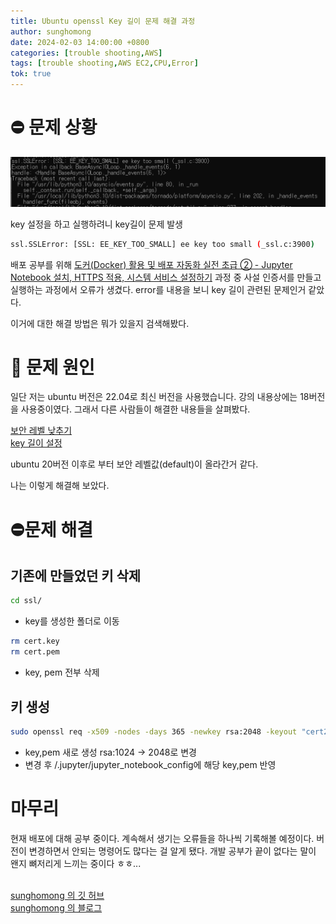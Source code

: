 ```yaml
---
title: Ubuntu openssl Key 길이 문제 해결 과정
author: sunghomong
date: 2024-02-03 14:00:00 +0800
categories: [trouble shooting,AWS]
tags: [trouble shooting,AWS EC2,CPU,Error]
tok: true
---
```


# ⛔ 문제 상황

![Key 길이 문제](</_posts/post_images/key 길이 문제 발생.png>)

key 설정을 하고 실행하려니 key길이 문제 발생

```bash
ssl.SSLError: [SSL: EE_KEY_TOO_SMALL] ee key too small (_ssl.c:3900)
```

배포 공부를 위해 [도커(Docker) 활용 및 배포 자동화 실전 초급 ② - Jupyter Notebook 설치, HTTPS 적용, 시스템 서비스 설정하기](https://www.youtube.com/watch?v=LoYpXoBJPMc&list=PLRx0vPvlEmdChjc6N3JnLaX-Gihh5pHcx&index=2) 과정 중 사설 인증서를 만들고 실행하는 과정에서 오류가 생겼다. error를 내용을 보니 key 길이 관련된 문제인거 같았다.

이거에 대한 해결 방법은 뭐가 있을지 검색해봤다.

# 🧐 문제 원인

일단 저는 ubuntu 버전은 22.04로 최신 버전을 사용했습니다. 강의 내용상에는 18버전을 사용중이였다. 그래서 다른 사람들이 해결한 내용들을 살펴봤다.

[보안 레벨 낮추기](https://ivorycirrus.github.io/TIL/openssl-seclevel/) <br>
[key 길이 설정](https://velog.io/@jungri89/aws-ubuntu%EC%97%90-jupyter-notebook-openssl-%EC%84%A4%EC%A0%95)

ubuntu 20버전 이후로 부터 보안 레벨값(default)이 올라간거 같다.

나는 이렇게 해결해 보았다.

# ⛔문제 해결

## 기존에 만들었던 키 삭제

```bash
cd ssl/
```

- key를 생성한 폴더로 이동

```bash
rm cert.key
rm cert.pem
```

- key, pem 전부 삭제

## 키 생성

```bash
sudo openssl req -x509 -nodes -days 365 -newkey rsa:2048 -keyout "cert2048.key" -out "cert2048.pem" -batch
```

- key,pem 새로 생성 rsa:1024 -> 2048로 변경
- 변경 후 /.jupyter/jupyter_notebook_config에 해당 key,pem 반영


# 마무리

현재 배포에 대해 공부 중이다. 계속해서 생기는 오류들을 하나씩 기록해볼 예정이다. 버전이 변경하면서 안되는 명령어도 많다는 걸 알게 됐다. 개발 공부가 끝이 없다는 말이 왠지 뼈저리게 느끼는 중이다 ㅎㅎ... 
<br><br>

[sunghomong 의 깃 허브](https://github.com/sunghomong) <br>
[sunghomong 의 블로그](https://sunghomong.github.io/)